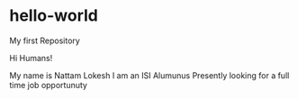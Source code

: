 # hello-world
My first Repository

Hi Humans!

My name is Nattam Lokesh
I am an ISI Alumunus
Presently looking for a full time job opportunuty
